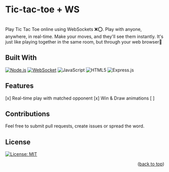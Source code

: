 <a name="readme-top"></a>

<!-- PROJECT LOGO -->
<br />
<div align="left">
<h1>Tic-tac-toe + WS</h1>


<br>
Play Tic Tac Toe online using WebSockets ❌⭕. Play with anyone, anywhere, in real-time. Make your moves, and they'll see them instantly. It's just like playing together in the same room, but through your web browser🤳
 <br>

## Built With
[![Node.js][Nodejs.com]][Nodejs-url]
[![WebSocket]][WS-url]
![JavaScript](https://img.shields.io/badge/javascript-%23323330.svg?style=for-the-badge&logo=javascript&logoColor=%23F7DF1E)
![HTML5](https://img.shields.io/badge/html5-%23E34F26.svg?style=for-the-badge&logo=html5&logoColor=white)
![Express.js](https://img.shields.io/badge/express.js-%23404d59.svg?style=for-the-badge&logo=express&logoColor=%2361DAFB)


## Features
[x] Real-time play with matched opponent 
[x] Win & Draw animations
[ ] 

## Contributions

Feel free to submit pull requests, create issues or spread the word.

## License

[![License: MIT](https://img.shields.io/badge/License-MIT-yellow.svg)](https://opensource.org/licenses/MIT)


<p align="right">(<a href="#readme-top">back to top</a>)</p>

<!-- MARKDOWN LINKS & IMAGES -->
<!-- https://www.markdownguide.org/basic-syntax/#reference-style-links -->


[Nodejs.com]:https://img.shields.io/badge/Node.js-43853D?style=for-the-badge&logo=node.js&logoColor=white
[Nodejs-url]: https://nodejs.org
[WebSocket]:https://img.shields.io/badge/Websockets-121011?style=for-the-badge&logoColor=white
[WS-url]:https://developer.mozilla.org/en-US/docs/Web/API/WebSockets_API
